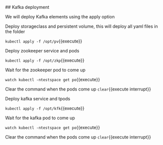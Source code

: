 ## Kafka deployment

We will deploy Kafka elements using the apply option

Deploy storageclass and persistent volume, this will deploy all yaml files in the folder

`kubectl apply -f /opt/pv`{{execute}}
 
Deploy zookeeper service and pods

`kubectl apply -f /opt/zkp`{{execute}}

Wait for the zookeeper pod to come up

`watch kubectl -ntestspace get po`{{execute}}

Clear the command when the pods come up
`clear`{{execute interrupt}}

Deploy kafka service and tpods

`kubectl apply -f /opt/kfk`{{execute}}

Wait for  the kafka pod to come up

`watch kubectl -ntestspace get po`{{execute}}

Clear the command when the pods come up
`clear`{{execute interrupt}}


